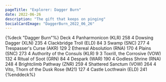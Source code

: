 ```yaml
---
pageTitle: "Explorer: Dagger Burn"
date: 2022-06-26
description: "The gift that keeps on pinging"
SocialCardImage: "DaggerBurn_2022_06_26"
---
```


{%deck "Dagger Burn"%}
Deck
4 Panharmonicon (KLR) 258
4 Dowsing Dagger (XLN) 235
4 Clackbridge Troll (ELD) 84
3 Swamp (SNC) 277
4 Trespasser's Curse (AKR) 129
2 Ethereal Absolution (RNA) 170
4 Plains (SNC) 273
4 Authority of the Consuls (KLR) 9
3 Toxrill, the Corrosive (VOW) 132
4 Ritual of Soot (GRN) 84
4 Despark (WAR) 190
4 Godless Shrine (RNA) 248
4 Brightclimb Pathway (ZNR) 259
4 Shattered Sanctum (VOW) 264
4 Vito, Thorn of the Dusk Rose (M21) 127
4 Castle Locthwain (ELD) 241
{%enddeck%}